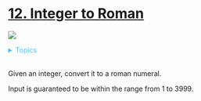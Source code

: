 # [12. Integer to Roman](https://leetcode.com/problems/integer-to-roman/description/)

![](https://img.shields.io/badge/Difficulty-Medium-F8AF40.svg)

<details>
<summary style="color:#4FC3F7">Topics</summary>

* [`Math`](https://leetcode.com/tag/math/)
* [`String`](https://leetcode.com/tag/string/)

</details>
<br />


Given an integer, convert it to a roman numeral.

Input is guaranteed to be within the range from 1 to 3999.